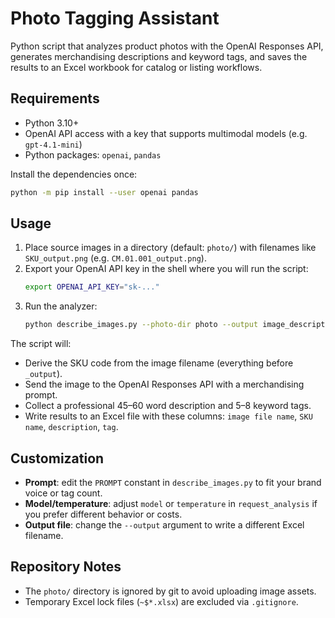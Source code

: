# Photo Tagging Assistant

Python script that analyzes product photos with the OpenAI Responses API, generates merchandising descriptions and keyword tags, and saves the results to an Excel workbook for catalog or listing workflows.

## Requirements
- Python 3.10+
- OpenAI API access with a key that supports multimodal models (e.g. `gpt-4.1-mini`)
- Python packages: `openai`, `pandas`

Install the dependencies once:

```bash
python -m pip install --user openai pandas
```

## Usage
1. Place source images in a directory (default: `photo/`) with filenames like `SKU_output.png` (e.g. `CM.01.001_output.png`).
2. Export your OpenAI API key in the shell where you will run the script:
   ```bash
   export OPENAI_API_KEY="sk-..."
   ```
3. Run the analyzer:
   ```bash
   python describe_images.py --photo-dir photo --output image_descriptions.xlsx
   ```

The script will:
- Derive the SKU code from the image filename (everything before `_output`).
- Send the image to the OpenAI Responses API with a merchandising prompt.
- Collect a professional 45–60 word description and 5–8 keyword tags.
- Write results to an Excel file with these columns: `image file name`, `SKU name`, `description`, `tag`.

## Customization
- **Prompt**: edit the `PROMPT` constant in `describe_images.py` to fit your brand voice or tag count.
- **Model/temperature**: adjust `model` or `temperature` in `request_analysis` if you prefer different behavior or costs.
- **Output file**: change the `--output` argument to write a different Excel filename.

## Repository Notes
- The `photo/` directory is ignored by git to avoid uploading image assets.
- Temporary Excel lock files (`~$*.xlsx`) are excluded via `.gitignore`.
